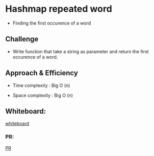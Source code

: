 # Hashmap repeated word

- Finding the first occurence of a word

## Challenge

- Write function that take a string as parameter and return the first occurence of  a word.


## Approach & Efficiency

- Time complexity : Big O (n)

- Space complexity : Big O (n)


## Whiteboard:

[whiteboard](https://miro.com/welcomeonboard/TFAzQktpOFk0UWdsRjFGTXB5SDQ3b1BldzhXQk43WmFadHpnWU1ZUlZCdFB3aHNpNjJ5RHNLU2liRUMxZTRTSHwzMDc0NDU3MzYxNzU4NzExMTcx)

### PR:

[PR](https://github.com/hayabalasmeh/data-structures-and-algorithms./pull/19)
